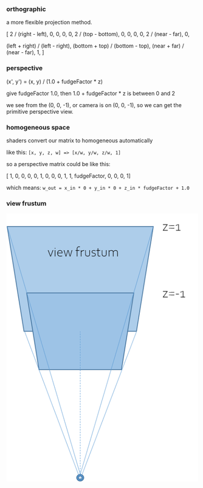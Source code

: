 ### orthographic

a more flexible projection method.

[
  2 / (right - left), 0, 0, 0,
  0, 2 / (top - bottom), 0, 0,
  0, 0, 2 / (near - far), 0,

  (left + right) / (left - right),
  (bottom + top) / (bottom - top),
  (near + far) / (near - far),
  1,
]

### perspective

(x', y') = (x, y) / (1.0 + fudgeFactor * z)

give fudgeFactor 1.0, then 1.0 + fudgeFactor * z is between 0 and 2

we see from the (0, 0, -1), or camera is on (0, 0, -1), so we can get the primitive perspective view.

### homogeneous space

shaders convert our matrix to homogeneous automatically

like this: `[x, y, z, w] => [x/w, y/w, z/w, 1]`

so a perspective matrix could be like this:

[ 1, 0, 0, 0,
  0, 1, 0, 0,
  0, 1, 1, fudgeFactor,
  0, 0, 0, 1]

which means: `w_out = x_in * 0 + y_in * 0 + z_in * fudgeFactor + 1.0`


### view frustum

![frustum](./frustum.png)
